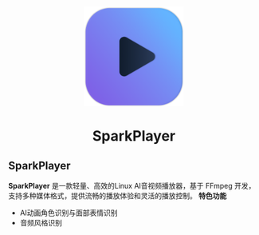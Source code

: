 <div align="center"> <img src="https://github.com/XiaoJiang0208/SparkPlayer/blob/main/images/icon.png" alt="SparkPlayer Logo" width="200"/> </div>
<div align="center"> <h1>SparkPlayer</h1> </div>

## SparkPlayer
**SparkPlayer** 是一款轻量、高效的Linux AI音视频播放器，基于 FFmpeg 开发，支持多种媒体格式，提供流畅的播放体验和灵活的播放控制。
**特色功能**
- AI动画角色识别与面部表情识别
- 音频风格识别